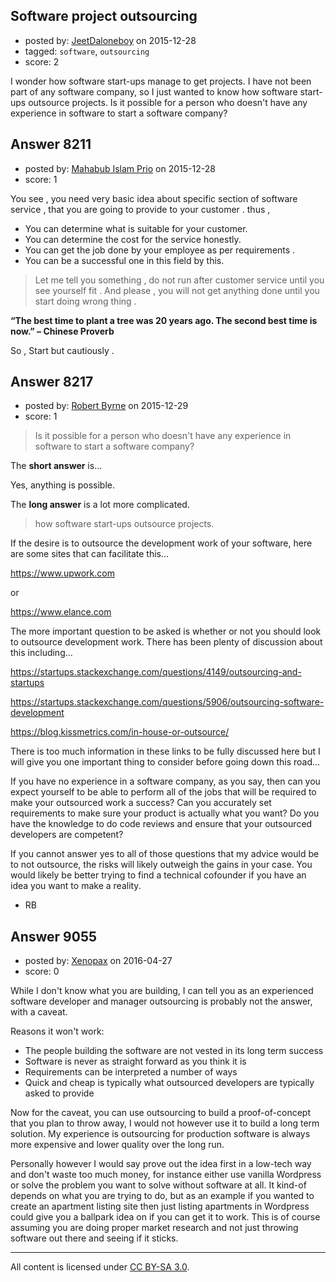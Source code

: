 ## Software project outsourcing

- posted by: [JeetDaloneboy](https://stackexchange.com/users/3831830/jeetdaloneboy) on 2015-12-28
- tagged: `software`, `outsourcing`
- score: 2

I wonder how software start-ups manage to get projects.
I have not been part of any software company, so I just wanted to know how software start-ups outsource projects. Is it possible for a person who doesn't have any experience in software to start a software company?


## Answer 8211

- posted by: [Mahabub Islam Prio](https://stackexchange.com/users/3971990/mahabub-islam-prio) on 2015-12-28
- score: 1

You see , you need very basic idea about specific section of software service , that you are going to provide to your customer . thus , 

 - You can determine what is suitable for your customer.
 - You can determine the cost for the service honestly.
 - You can get the job done by your employee as per requirements .
 - You can be a successful one in this field by this.

> Let me tell you something , do not run after customer service until
> you see yourself fit . And please , you will not get anything done
> until you start doing wrong thing .

**“The best time to plant a tree was 20 years ago. The second best time is now.” – Chinese Proverb**

So , Start but cautiously .


## Answer 8217

- posted by: [Robert Byrne](https://stackexchange.com/users/5232876/robert-byrne) on 2015-12-29
- score: 1

> Is it possible for a person who doesn't have any experience in software to start a software company?

The **short answer** is...

Yes, anything is possible.

The **long answer** is a lot more complicated.

> how software start-ups outsource projects.

If the desire is to outsource the development work of your software, here are some sites that can facilitate this...

https://www.upwork.com

or

https://www.elance.com

The more important question to be asked is whether or not you should look to outsource development work. There has been plenty of discussion about this including...

https://startups.stackexchange.com/questions/4149/outsourcing-and-startups

https://startups.stackexchange.com/questions/5906/outsourcing-software-development

https://blog.kissmetrics.com/in-house-or-outsource/

There is too much information in these links to be fully discussed here but I will give you one important thing to consider before going down this road...

If you have no experience in a software company, as you say, then can you expect yourself to be able to perform all of the jobs that will be required to make your outsourced work a success? Can you accurately set requirements to make sure your product is actually what you want? Do you have the knowledge to do code reviews and ensure that your outsourced developers are competent?

If you cannot answer yes to all of those questions that my advice would be to not outsource, the risks will likely outweigh the gains in your case. You would likely be better trying to find a technical cofounder if you have an idea you want to make a reality.

- RB


## Answer 9055

- posted by: [Xenopax](https://stackexchange.com/users/306985/xenopax) on 2016-04-27
- score: 0

While I don't know what you are building, I can tell you as an experienced software developer and manager outsourcing is probably not the answer, with a caveat.

Reasons it won't work:

 * The people building the software are not vested in its long term success
 * Software is never as straight forward as you think it is
 * Requirements can be interpreted a number of ways
 * Quick and cheap is typically what outsourced developers are typically asked to provide

Now for the caveat, you can use outsourcing to build a proof-of-concept that you plan to throw away, I would not however use it to build a long term solution. My experience is outsourcing for production software is always more expensive and lower quality over the long run.

Personally however I would say prove out the idea first in a low-tech way and don't waste too much money, for instance either use vanilla Wordpress or solve the problem you want to solve without software at all. It kind-of depends on what you are trying to do, but as an example if you wanted to create an apartment listing site then just listing apartments in Wordpress could give you a ballpark idea on if you can get it to work. This is of course assuming you are doing proper market research and not just throwing software out there and seeing if it sticks.



---

All content is licensed under [CC BY-SA 3.0](https://creativecommons.org/licenses/by-sa/3.0/).
